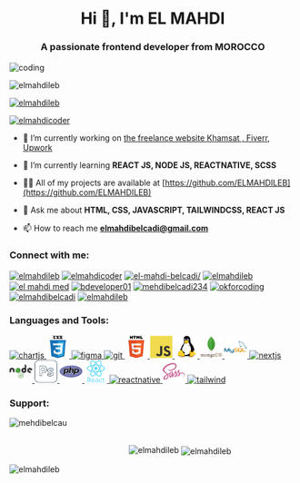 <h1 align="center">Hi 👋, I'm EL MAHDI</h1>
<h3 align="center">A passionate frontend developer from MOROCCO</h3>
<img align="center"  alt="coding" width="400" src="https://i.pinimg.com/originals/74/63/59/74635989b770a38189fff31a8ef152ea.gif" >



<p align="left"> <img src="https://komarev.com/ghpvc/?username=elmahdileb&label=Profile%20views&color=0e75b6&style=flat" alt="elmahdileb" /> </p>

<p align="left"> <a href="https://github.com/ryo-ma/github-profile-trophy"><img src="https://github-profile-trophy.vercel.app/?username=elmahdileb" alt="elmahdileb" /></a> </p>

<p align="left"> <a href="https://twitter.com/elmahdicoder" target="blank"><img src="https://img.shields.io/twitter/follow/elmahdicoder?logo=twitter&style=for-the-badge" alt="elmahdicoder" /></a> </p>

- 🔭 I’m currently working on [the freelance website Khamsat , Fiverr, Upwork](https://elmahdileb.github.io/maktabtAbuFahd/)

- 🌱 I’m currently learning **REACT JS, NODE JS, REACTNATIVE, SCSS**

- 👨‍💻 All of my projects are available at [https://github.com/ELMAHDILEB](https://github.com/ELMAHDILEB)

- 💬 Ask me about **HTML, CSS, JAVASCRIPT, TAILWINDCSS, REACT JS**

- 📫 How to reach me **elmahdibelcadi@gmail.com**

<h3 align="left">Connect with me:</h3>
<p align="left">
<a href="https://dev.to/elmahdileb" target="blank"><img align="center" src="https://raw.githubusercontent.com/rahuldkjain/github-profile-readme-generator/master/src/images/icons/Social/devto.svg" alt="elmahdileb" height="30" width="40" /></a>
<a href="https://twitter.com/elmahdicoder" target="blank"><img align="center" src="https://raw.githubusercontent.com/rahuldkjain/github-profile-readme-generator/master/src/images/icons/Social/twitter.svg" alt="elmahdicoder" height="30" width="40" /></a>
<a href="https://linkedin.com/in/el-mahdi-belcadi/" target="blank"><img align="center" src="https://raw.githubusercontent.com/rahuldkjain/github-profile-readme-generator/master/src/images/icons/Social/linked-in-alt.svg" alt="el-mahdi-belcadi/" height="30" width="40" /></a>
<a href="https://codesandbox.com/elmahdileb" target="blank"><img align="center" src="https://raw.githubusercontent.com/rahuldkjain/github-profile-readme-generator/master/src/images/icons/Social/codesandbox.svg" alt="elmahdileb" height="30" width="40" /></a>
<a href="https://fb.com/el mahdi med" target="blank"><img align="center" src="https://raw.githubusercontent.com/rahuldkjain/github-profile-readme-generator/master/src/images/icons/Social/facebook.svg" alt="el mahdi med" height="30" width="40" /></a>
<a href="https://instagram.com/bdeveloper01" target="blank"><img align="center" src="https://raw.githubusercontent.com/rahuldkjain/github-profile-readme-generator/master/src/images/icons/Social/instagram.svg" alt="bdeveloper01" height="30" width="40" /></a>
<a href="https://medium.com/mehdibelcadi234" target="blank"><img align="center" src="https://raw.githubusercontent.com/rahuldkjain/github-profile-readme-generator/master/src/images/icons/Social/medium.svg" alt="mehdibelcadi234" height="30" width="40" /></a>
<a href="https://www.youtube.com/@okforcoding" target="blank"><img align="center" src="https://raw.githubusercontent.com/rahuldkjain/github-profile-readme-generator/master/src/images/icons/Social/youtube.svg" alt="okforcoding" height="30" width="40" /></a>
<a href="https://www.hackerrank.com/elmahdibelcadi" target="blank"><img align="center" src="https://raw.githubusercontent.com/rahuldkjain/github-profile-readme-generator/master/src/images/icons/Social/hackerrank.svg" alt="elmahdibelcadi" height="30" width="40" /></a>
<a href="https://www.leetcode.com/elmahdileb" target="blank"><img align="center" src="https://raw.githubusercontent.com/rahuldkjain/github-profile-readme-generator/master/src/images/icons/Social/leet-code.svg" alt="elmahdileb" height="30" width="40" /></a>
</p>

<h3 align="left">Languages and Tools:</h3>
<p align="left"> <a href="https://www.chartjs.org" target="_blank" rel="noreferrer"> <img src="https://www.chartjs.org/media/logo-title.svg" alt="chartjs" width="40" height="40"/> </a> <a href="https://www.w3schools.com/css/" target="_blank" rel="noreferrer"> <img src="https://raw.githubusercontent.com/devicons/devicon/master/icons/css3/css3-original-wordmark.svg" alt="css3" width="40" height="40"/> </a> <a href="https://www.figma.com/" target="_blank" rel="noreferrer"> <img src="https://www.vectorlogo.zone/logos/figma/figma-icon.svg" alt="figma" width="40" height="40"/> </a> <a href="https://git-scm.com/" target="_blank" rel="noreferrer"> <img src="https://www.vectorlogo.zone/logos/git-scm/git-scm-icon.svg" alt="git" width="40" height="40"/> </a> <a href="https://www.w3.org/html/" target="_blank" rel="noreferrer"> <img src="https://raw.githubusercontent.com/devicons/devicon/master/icons/html5/html5-original-wordmark.svg" alt="html5" width="40" height="40"/> </a> <a href="https://developer.mozilla.org/en-US/docs/Web/JavaScript" target="_blank" rel="noreferrer"> <img src="https://raw.githubusercontent.com/devicons/devicon/master/icons/javascript/javascript-original.svg" alt="javascript" width="40" height="40"/> </a> <a href="https://www.linux.org/" target="_blank" rel="noreferrer"> <img src="https://raw.githubusercontent.com/devicons/devicon/master/icons/linux/linux-original.svg" alt="linux" width="40" height="40"/> </a> <a href="https://www.mongodb.com/" target="_blank" rel="noreferrer"> <img src="https://raw.githubusercontent.com/devicons/devicon/master/icons/mongodb/mongodb-original-wordmark.svg" alt="mongodb" width="40" height="40"/> </a> <a href="https://www.mysql.com/" target="_blank" rel="noreferrer"> <img src="https://raw.githubusercontent.com/devicons/devicon/master/icons/mysql/mysql-original-wordmark.svg" alt="mysql" width="40" height="40"/> </a> <a href="https://nextjs.org/" target="_blank" rel="noreferrer"> <img src="https://cdn.worldvectorlogo.com/logos/nextjs-2.svg" alt="nextjs" width="40" height="40"/> </a> <a href="https://nodejs.org" target="_blank" rel="noreferrer"> <img src="https://raw.githubusercontent.com/devicons/devicon/master/icons/nodejs/nodejs-original-wordmark.svg" alt="nodejs" width="40" height="40"/> </a> <a href="https://www.photoshop.com/en" target="_blank" rel="noreferrer"> <img src="https://raw.githubusercontent.com/devicons/devicon/master/icons/photoshop/photoshop-line.svg" alt="photoshop" width="40" height="40"/> </a> <a href="https://www.php.net" target="_blank" rel="noreferrer"> <img src="https://raw.githubusercontent.com/devicons/devicon/master/icons/php/php-original.svg" alt="php" width="40" height="40"/> </a> <a href="https://reactjs.org/" target="_blank" rel="noreferrer"> <img src="https://raw.githubusercontent.com/devicons/devicon/master/icons/react/react-original-wordmark.svg" alt="react" width="40" height="40"/> </a> <a href="https://reactnative.dev/" target="_blank" rel="noreferrer"> <img src="https://reactnative.dev/img/header_logo.svg" alt="reactnative" width="40" height="40"/> </a> <a href="https://sass-lang.com" target="_blank" rel="noreferrer"> <img src="https://raw.githubusercontent.com/devicons/devicon/master/icons/sass/sass-original.svg" alt="sass" width="40" height="40"/> </a> <a href="https://tailwindcss.com/" target="_blank" rel="noreferrer"> <img src="https://www.vectorlogo.zone/logos/tailwindcss/tailwindcss-icon.svg" alt="tailwind" width="40" height="40"/> </a> </p>

<h3 align="left">Support:</h3>
<p><a href="https://www.buymeacoffee.com/mehdibelcau"> <img align="left" src="https://cdn.buymeacoffee.com/buttons/v2/default-yellow.png" height="50" width="210" alt="mehdibelcau" /></a></p><br><br>

<p><img align="left" src="https://github-readme-stats.vercel.app/api/top-langs?username=elmahdileb&show_icons=true&locale=en&layout=compact" alt="elmahdileb" /></p>

<p>&nbsp;<img align="center" src="https://github-readme-stats.vercel.app/api?username=elmahdileb&show_icons=true&locale=en" alt="elmahdileb" /></p>

<p><img align="center" src="https://github-readme-streak-stats.herokuapp.com/?user=elmahdileb&" alt="elmahdileb" /></p>
